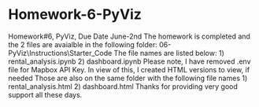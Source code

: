 # Homework-6-PyViz
Homework#6, PyViz, Due Date June-2nd
The homework is completed and the 2 files are avaialble in the following folder:
06-PyViz\Instructions\Starter_Code
The file names are listed below:
    1) rental_analysis.ipynb 
    2) dashboard.ipynb
Please note, I have removed .env file for Mapbox API Key. In view of this, I created HTML versions to view, if needed
Those are also on the same folder with the following file names
    1) rental_analysis.html
    2) dashboard.html
Thanks for providing very good support all these days.
